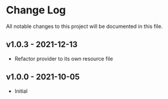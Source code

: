 # Change Log

All notable changes to this project will be documented in this file.

## v1.0.3 - 2021-12-13

* Refactor provider to its own resource file

## v1.0.0 - 2021-10-05

* Initial
